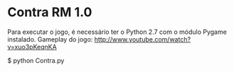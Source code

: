 # Contra RM 1.0
Para executar o jogo, é necessário ter o Python 2.7 com o módulo Pygame instalado.
Gameplay do jogo: http://www.youtube.com/watch?v=xuo3pKeqnKA

$ python Contra.py
